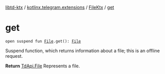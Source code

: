 [libtd-ktx](../../index.md) / [kotlinx.telegram.extensions](../index.md) / [FileKtx](index.md) / [get](./get.md)

# get

`open suspend fun `[`File`](https://tdlibx.github.io/td/docs/org/drinkless/td/libcore/telegram/TdApi/File.html)`.get(): `[`File`](https://tdlibx.github.io/td/docs/org/drinkless/td/libcore/telegram/TdApi/File.html)

Suspend function, which returns information about a file; this is an offline request.

**Return**
[TdApi.File](https://tdlibx.github.io/td/docs/org/drinkless/td/libcore/telegram/TdApi/File.html) Represents a file.

